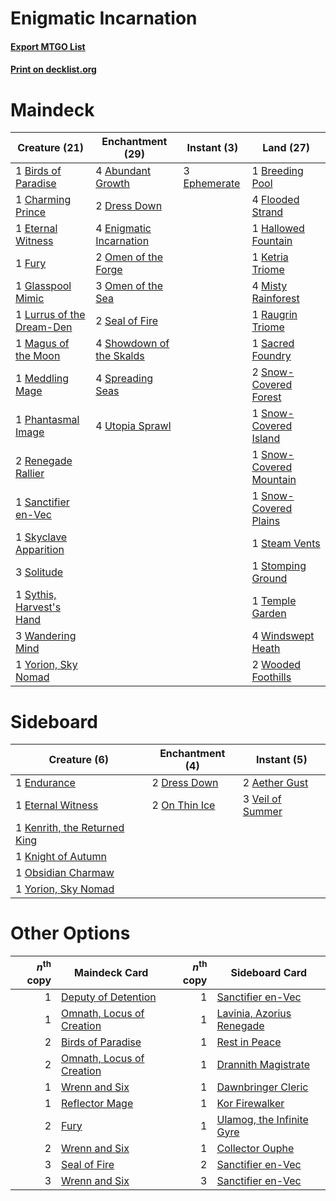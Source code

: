 # Enigmatic Incarnation

#### [Export MTGO List](../collection/Enigmatic%20Incarnation/Enigmatic%20Incarnation.txt)
#### [Print on decklist.org](http://decklist.org/?deckmain=4%09Abundant%20Growth%0A1%09Birds%20of%20Paradise%0A1%09Breeding%20Pool%0A1%09Charming%20Prince%0A2%09Dress%20Down%0A4%09Enigmatic%20Incarnation%0A3%09Ephemerate%0A1%09Eternal%20Witness%0A4%09Flooded%20Strand%0A1%09Fury%0A1%09Glasspool%20Mimic%0A1%09Hallowed%20Fountain%0A1%09Ketria%20Triome%0A1%09Lurrus%20of%20the%20Dream-Den%0A1%09Magus%20of%20the%20Moon%0A1%09Meddling%20Mage%0A4%09Misty%20Rainforest%0A2%09Omen%20of%20the%20Forge%0A3%09Omen%20of%20the%20Sea%0A1%09Phantasmal%20Image%0A1%09Raugrin%20Triome%0A2%09Renegade%20Rallier%0A1%09Sacred%20Foundry%0A1%09Sanctifier%20en-Vec%0A2%09Seal%20of%20Fire%0A4%09Showdown%20of%20the%20Skalds%0A1%09Skyclave%20Apparition%0A2%09Snow-Covered%20Forest%0A1%09Snow-Covered%20Island%0A1%09Snow-Covered%20Mountain%0A1%09Snow-Covered%20Plains%0A3%09Solitude%0A4%09Spreading%20Seas%0A1%09Steam%20Vents%0A1%09Stomping%20Ground%0A1%09Sythis,%20Harvest's%20Hand%0A1%09Temple%20Garden%0A4%09Utopia%20Sprawl%0A3%09Wandering%20Mind%0A4%09Windswept%20Heath%0A2%09Wooded%20Foothills%0A1%09Yorion,%20Sky%20Nomad&deckside=2%09Aether%20Gust%0A2%09Dress%20Down%0A1%09Endurance%0A1%09Eternal%20Witness%0A1%09Kenrith,%20the%20Returned%20King%0A1%09Knight%20of%20Autumn%0A1%09Obsidian%20Charmaw%0A2%09On%20Thin%20Ice%0A3%09Veil%20of%20Summer%0A1%09Yorion,%20Sky%20Nomad)
# Maindeck

|                                           Creature (21)                                            |                                         Enchantment (29)                                          |                                      Instant (3)                                      |                                            Land (27)                                             |
|----------------------------------------------------------------------------------------------------|---------------------------------------------------------------------------------------------------|---------------------------------------------------------------------------------------|--------------------------------------------------------------------------------------------------|
|1 [Birds of Paradise](http://gatherer.wizards.com/Pages/Card/Details.aspx?multiverseid=129906)      |4 [Abundant Growth](http://gatherer.wizards.com/Pages/Card/Details.aspx?multiverseid=240017)       |3 [Ephemerate](http://gatherer.wizards.com/Pages/Card/Details.aspx?multiverseid=463956)|1 [Breeding Pool](http://gatherer.wizards.com/Pages/Card/Details.aspx?multiverseid=97088)         |
|1 [Charming Prince](http://gatherer.wizards.com/Pages/Card/Details.aspx?multiverseid=472970)        |2 [Dress Down](http://gatherer.wizards.com/Pages/Card/Details.aspx?multiverseid=522115)            |                                                                                       |4 [Flooded Strand](http://gatherer.wizards.com/Pages/Card/Details.aspx?multiverseid=405098)       |
|1 [Eternal Witness](http://gatherer.wizards.com/Pages/Card/Details.aspx?multiverseid=51628)         |4 [Enigmatic Incarnation](http://gatherer.wizards.com/Pages/Card/Details.aspx?multiverseid=476466) |                                                                                       |1 [Hallowed Fountain](http://gatherer.wizards.com/Pages/Card/Details.aspx?multiverseid=97071)     |
|1 [Fury](http://gatherer.wizards.com/Pages/Card/Details.aspx?multiverseid=522202)                   |2 [Omen of the Forge](http://gatherer.wizards.com/Pages/Card/Details.aspx?multiverseid=476396)     |                                                                                       |1 [Ketria Triome](http://gatherer.wizards.com/Pages/Card/Details.aspx?multiverseid=479770)        |
|1 [Glasspool Mimic](http://gatherer.wizards.com/Pages/Card/Details.aspx?multiverseid=491688)        |3 [Omen of the Sea](http://gatherer.wizards.com/Pages/Card/Details.aspx?multiverseid=476309)       |                                                                                       |4 [Misty Rainforest](http://gatherer.wizards.com/Pages/Card/Details.aspx?multiverseid=405102)     |
|1 [Lurrus of the Dream-Den](http://gatherer.wizards.com/Pages/Card/Details.aspx?multiverseid=479746)|2 [Seal of Fire](http://gatherer.wizards.com/Pages/Card/Details.aspx?multiverseid=185817)          |                                                                                       |1 [Raugrin Triome](http://gatherer.wizards.com/Pages/Card/Details.aspx?multiverseid=479771)       |
|1 [Magus of the Moon](http://gatherer.wizards.com/Pages/Card/Details.aspx?multiverseid=136152)      |4 [Showdown of the Skalds](http://gatherer.wizards.com/Pages/Card/Details.aspx?multiverseid=503845)|                                                                                       |1 [Sacred Foundry](http://gatherer.wizards.com/Pages/Card/Details.aspx?multiverseid=405106)       |
|1 [Meddling Mage](http://gatherer.wizards.com/Pages/Card/Details.aspx?multiverseid=179547)          |4 [Spreading Seas](http://gatherer.wizards.com/Pages/Card/Details.aspx?multiverseid=190405)        |                                                                                       |2 [Snow-Covered Forest](http://gatherer.wizards.com/Pages/Card/Details.aspx?multiverseid=121192)  |
|1 [Phantasmal Image](http://gatherer.wizards.com/Pages/Card/Details.aspx?multiverseid=220099)       |4 [Utopia Sprawl](http://gatherer.wizards.com/Pages/Card/Details.aspx?multiverseid=442181)         |                                                                                       |1 [Snow-Covered Island](http://gatherer.wizards.com/Pages/Card/Details.aspx?multiverseid=121130)  |
|2 [Renegade Rallier](http://gatherer.wizards.com/Pages/Card/Details.aspx?multiverseid=423800)       |                                                                                                   |                                                                                       |1 [Snow-Covered Mountain](http://gatherer.wizards.com/Pages/Card/Details.aspx?multiverseid=121233)|
|1 [Sanctifier en-Vec](http://gatherer.wizards.com/Pages/Card/Details.aspx?multiverseid=522103)      |                                                                                                   |                                                                                       |1 [Snow-Covered Plains](http://gatherer.wizards.com/Pages/Card/Details.aspx?multiverseid=121267)  |
|1 [Skyclave Apparition](http://gatherer.wizards.com/Pages/Card/Details.aspx?multiverseid=495603)    |                                                                                                   |                                                                                       |1 [Steam Vents](http://gatherer.wizards.com/Pages/Card/Details.aspx?multiverseid=405109)          |
|3 [Solitude](http://gatherer.wizards.com/Pages/Card/Details.aspx?multiverseid=522108)               |                                                                                                   |                                                                                       |1 [Stomping Ground](http://gatherer.wizards.com/Pages/Card/Details.aspx?multiverseid=405110)      |
|1 [Sythis, Harvest's Hand](http://gatherer.wizards.com/Pages/Card/Details.aspx?multiverseid=522290) |                                                                                                   |                                                                                       |1 [Temple Garden](http://gatherer.wizards.com/Pages/Card/Details.aspx?multiverseid=405112)        |
|3 [Wandering Mind](http://gatherer.wizards.com/Pages/Card/Details.aspx?multiverseid=541126)         |                                                                                                   |                                                                                       |4 [Windswept Heath](http://gatherer.wizards.com/Pages/Card/Details.aspx?multiverseid=405115)      |
|1 [Yorion, Sky Nomad](http://gatherer.wizards.com/Pages/Card/Details.aspx?multiverseid=479752)      |                                                                                                   |                                                                                       |2 [Wooded Foothills](http://gatherer.wizards.com/Pages/Card/Details.aspx?multiverseid=405116)     |


# Sideboard

|                                             Creature (6)                                              |                                    Enchantment (4)                                     |                                        Instant (5)                                        |
|-------------------------------------------------------------------------------------------------------|----------------------------------------------------------------------------------------|-------------------------------------------------------------------------------------------|
|1 [Endurance](http://gatherer.wizards.com/Pages/Card/Details.aspx?multiverseid=522233)                 |2 [Dress Down](http://gatherer.wizards.com/Pages/Card/Details.aspx?multiverseid=522115) |2 [Aether Gust](http://gatherer.wizards.com/Pages/Card/Details.aspx?multiverseid=466796)   |
|1 [Eternal Witness](http://gatherer.wizards.com/Pages/Card/Details.aspx?multiverseid=51628)            |2 [On Thin Ice](http://gatherer.wizards.com/Pages/Card/Details.aspx?multiverseid=463969)|3 [Veil of Summer](http://gatherer.wizards.com/Pages/Card/Details.aspx?multiverseid=466952)|
|1 [Kenrith, the Returned King](http://gatherer.wizards.com/Pages/Card/Details.aspx?multiverseid=476052)|                                                                                        |                                                                                           |
|1 [Knight of Autumn](http://gatherer.wizards.com/Pages/Card/Details.aspx?multiverseid=452933)          |                                                                                        |                                                                                           |
|1 [Obsidian Charmaw](http://gatherer.wizards.com/Pages/Card/Details.aspx?multiverseid=522213)          |                                                                                        |                                                                                           |
|1 [Yorion, Sky Nomad](http://gatherer.wizards.com/Pages/Card/Details.aspx?multiverseid=479752)         |                                                                                        |                                                                                           |


# Other Options

|*n*<sup>th</sup> copy|                                           Maindeck Card                                            |*n*<sup>th</sup> copy|                                           Sideboard Card                                           |
|--------------------:|----------------------------------------------------------------------------------------------------|--------------------:|----------------------------------------------------------------------------------------------------|
|                    1|[Deputy of Detention](http://gatherer.wizards.com/Pages/Card/Details.aspx?multiverseid=457309)      |                    1|[Sanctifier en-Vec](http://gatherer.wizards.com/Pages/Card/Details.aspx?multiverseid=522103)        |
|                    1|[Omnath, Locus of Creation](http://gatherer.wizards.com/Pages/Card/Details.aspx?multiverseid=491883)|                    1|[Lavinia, Azorius Renegade](http://gatherer.wizards.com/Pages/Card/Details.aspx?multiverseid=457333)|
|                    2|[Birds of Paradise](http://gatherer.wizards.com/Pages/Card/Details.aspx?multiverseid=129906)        |                    1|[Rest in Peace](http://gatherer.wizards.com/Pages/Card/Details.aspx?multiverseid=442021)            |
|                    2|[Omnath, Locus of Creation](http://gatherer.wizards.com/Pages/Card/Details.aspx?multiverseid=491883)|                    1|[Drannith Magistrate](http://gatherer.wizards.com/Pages/Card/Details.aspx?multiverseid=479531)      |
|                    1|[Wrenn and Six](http://gatherer.wizards.com/Pages/Card/Details.aspx?multiverseid=464166)            |                    1|[Dawnbringer Cleric](http://gatherer.wizards.com/Pages/Card/Details.aspx?multiverseid=527296)       |
|                    1|[Reflector Mage](http://gatherer.wizards.com/Pages/Card/Details.aspx?multiverseid=407667)           |                    1|[Kor Firewalker](http://gatherer.wizards.com/Pages/Card/Details.aspx?multiverseid=442010)           |
|                    2|[Fury](http://gatherer.wizards.com/Pages/Card/Details.aspx?multiverseid=522202)                     |                    1|[Ulamog, the Infinite Gyre](http://gatherer.wizards.com/Pages/Card/Details.aspx?multiverseid=397815)|
|                    2|[Wrenn and Six](http://gatherer.wizards.com/Pages/Card/Details.aspx?multiverseid=464166)            |                    1|[Collector Ouphe](http://gatherer.wizards.com/Pages/Card/Details.aspx?multiverseid=464107)          |
|                    3|[Seal of Fire](http://gatherer.wizards.com/Pages/Card/Details.aspx?multiverseid=185817)             |                    2|[Sanctifier en-Vec](http://gatherer.wizards.com/Pages/Card/Details.aspx?multiverseid=522103)        |
|                    3|[Wrenn and Six](http://gatherer.wizards.com/Pages/Card/Details.aspx?multiverseid=464166)            |                    3|[Sanctifier en-Vec](http://gatherer.wizards.com/Pages/Card/Details.aspx?multiverseid=522103)        |

